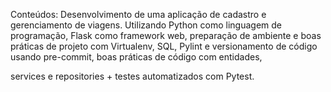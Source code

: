 Conteúdos: Desenvolvimento de uma aplicação de cadastro e gerenciamento de viagens. Utilizando Python como
linguagem de programação, Flask como framework web, preparação de ambiente e boas práticas de projeto com
Virtualenv, SQL, Pylint e versionamento de código usando pre-commit, boas práticas de código com entidades,

services e repositories + testes automatizados com Pytest.
